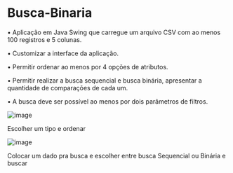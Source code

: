 # Busca-Binaria

• Aplicação em Java Swing que carregue um arquivo CSV com ao menos 100
registros e 5 colunas.

• Customizar a interface da aplicação.

• Permitir ordenar ao menos por 4 opções de atributos.

• Permitir realizar a busca sequencial e busca binária, apresentar a quantidade
de comparações de cada um.

• A busca deve ser possível ao menos por dois parâmetros de filtros.

![image](https://user-images.githubusercontent.com/84422477/199362388-bfbd2910-11ce-4d71-b3f2-6fe865267b62.png)

Escolher um tipo e ordenar 

![image](https://user-images.githubusercontent.com/84422477/199362595-af735613-ba08-4504-9226-ae5b136b1363.png)

Colocar um dado pra busca e escolher entre busca Sequencial ou Binária  e buscar

